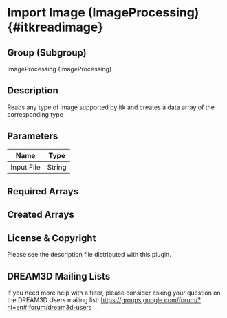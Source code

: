 Import Image (ImageProcessing) {#itkreadimage}
=====

## Group (Subgroup) ##
ImageProcessing (ImageProcessing)


## Description ##
Reads any type of image supported by itk and creates a data array of the corresponding type

## Parameters ##
| Name             | Type |
|------------------|------|
| Input File| String |

## Required Arrays ##


## Created Arrays ##




## License & Copyright ##

Please see the description file distributed with this plugin.

## DREAM3D Mailing Lists ##

If you need more help with a filter, please consider asking your question on the DREAM3D Users mailing list:
https://groups.google.com/forum/?hl=en#!forum/dream3d-users




